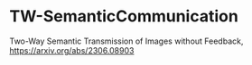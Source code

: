 # TW-SemanticCommunication
Two-Way Semantic Transmission of Images without Feedback, https://arxiv.org/abs/2306.08903
